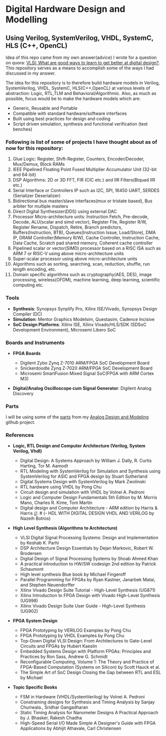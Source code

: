 Digital Hardware Design and Modelling
=====================================
## Using Verilog, SystemVerilog, VHDL, SystemC, HLS (C++, OpenCL)

Idea of this repo came from my own answer(advice) I wrote for a question on quora: [VLSI: What are good ways to learn to get better at digital design?](https://www.quora.com/VLSI-What-are-good-ways-to-learn-to-get-better-at-digital-design/answer/Varun-Nagpal-3?srid=tSKg "VLSI: What are good ways to learn to get better at digital design?"). This repository serves as a means to accomplish some of the ways I had discussed in my answer.

The idea for this repository is to therefore build hardware models in Verilog, SystemVerilog, VHDL,  SystemC, HLS(C++,OpenCL) at various levels of abstraction: Logic, RTL,TLM and Behavioral/Algorithmic. Also, as much as possible, focus would be to make the hardware models which are:
- Generic, Reusable and Portable
- Compatible with standard hardware/software interfaces
- Built using best practices for design and coding
- Script driven simulation, synthesis and functional verification (test benches)

### Following is list of some of projects I have thought about as of now for this repository:
1. Glue Logic: Register, Shift-Register, Counters, Encoder/Decoder, Mux/Demux, Block RAMs
2. IEEE Pipelined Floating Point Fused Multiplier Accumulator Unit (32-bit and 64-bit)
3. DSP Algorithms: 2D or 3D FFT, FIR (CIC etc.) and IIR Filters(Biquad IIR etc.)
4. Serial Interface or Controllers IP such as I2C, SPI, 16450 UART, SERDES (Serializer Deserializer)
5. Bidirectional bus master/slave interfaces(mux or tristate based), Bus arbiter for multiple masters
6. Direct Digital Synthesizer(DDS) using external DAC
7. Processor Micro-architecture units: Instruction Fetch, Pre-decode, Decode, ALU(scalar and simd vector), Register File, Register R/W, Register Rename, Dispatch, Retire, Branch predictors, Buffers(Instruction, BTB), Queues(Instruction Issue, Load/Store), DMA IP, DRAM Controller(Memory R/W), Cache Controller, Instruction Cache, Data Cache, Scratch pad shared memory, Coherent cache controller
8. Pipelined scalar or vector(SIMD) processor based on a RISC ISA such as ARM 7 or RISC-V using above micro-architecture units
9. Super-scalar processor using above micro-architecture units
10. Algorithms such as sorting, searching, scan, reduction, shuffle, run length encoding, etc.
11. Domain specific algorithms such as cryptography(AES, DES), image processing, wireless(OFDM), machine learning, deep learning, scientific computing etc.

### Tools
- **Synthesis**: Synopsys Synplify Pro, Xilinx ISE/Vivado, Synopsys Design Compiler (DC)
- **Simulation**: Mentor Graphics Modelsim, Questasim, Cadence Incisive
- **SoC Design Platforms**: Xilinx ISE, Xilinx Vivado/HLS/SDK (SDSoC Development Environment), Microsemi Libero SoC

### Boards and Instruments
- **FPGA Boards**
  - Digilent Zybo Zynq Z-7010 ARM/FPGA SoC Development Board
  - Snickerdoodle Zynq Z-7020 ARM/FPGA SoC Development Board
  - Microsemi SmartFusion Mixed Signal SoC(FPGA with ARM Cortex M3)

- **Digital/Analog Oscilloscope cum Signal Generator**: Digilent Analog Discovery

### Parts
I will be using some of the [parts](https://github.com/varunnagpaal/Analog-Design-Modelling/blob/master/Parts/LAOE-PE-PartsList.xlsx) from my [Analog Design and Modeling](https://github.com/varunnagpaal/Analog-Design-Modelling) github project.

### References
- **Logic, RTL Design and Computer Architecture (Verilog, System Verilog, Vhdl)**
  - Digital Design: A Systems Approach by William J. Dally, R. Curtis Harting, Tor M. Aamodt
  - RTL Modeling with SystemVerilog for Simulation and Synthesis using SystemVerilog for ASIC and FPGA design by Stuart Sutherland
  - Digital Systems Design with SystemVerilog by Mark Zwolinski
  - RTL hardware using VHDL by Pong Chu
  - Circuit design and simulation with VHDL by Volnei A. Pedroni
  - Logic and Computer Design Fundamentals 5th Edition by M. Morris Mano, Charles R. Kime, Tom Martin
  - Digital design and Computer Architecture - ARM edition by Harris & Harris
  [//]: # (- HDL WITH DIGITAL DESIGN VHDL AND VERILOG by Nazeih Botros)

- **High Level Synthesis (Algorithms to Architecture)**
  - VLSI Digital Signal Processing Systems: Design and Implementation by Keshab K. Parhi
  - DSP Architecture Design Essentials by Dejan Markovic, Robert W. Brodersen
  - Digital Design of Signal Processing Systems by Shoab Ahmed Khan  
  - A practical introduction to HW/SW codesign 2nd edition by Patrick Schaumont
  - High level synthesis Blue book by Michael Fingeroff
  - Parallel Programming for FPGAs by Ryan Kastner, Janarbek Matai, and Stephen Neuendorffer
  - Xilinx Vivado Design Suite Tutorial - High-Level Synthesis (UG871)
  - Xilinx Introduction to FPGA Design with Vivado High-Level Synthesis (UG998)
  - Xilinx Vivado Design Suite User Guide - High-Level Synthesis (UG902)

- **FPGA System Design**
  - FPGA Prototyping by VERILOG Examples by Pong Chu
  - FPGA Prototyping by VHDL Examples by Pong Chu
  - Top-Down Digital VLSI Design: From Architectures to Gate-Level Circuits and FPGAs by Hubert Kaeslin
  - Embedded Systems Design with Platform FPGAs: Principles and Practices by Ron Sass, Andrew G. Schmidt
  - Reconfigurable Computing, Volume 1: The Theory and Practice of FPGA-Based Computation (Systems on Silicon) by Scott Hauck et al.
  - The Simple Art of SoC Design Closing the Gap between RTL and ESL by Michael

- **Topic Specific Books**
  - FSM in Hardware (VHDL/SystemVerilog) by Volnei A. Pedroni
  - Constraining designs for Synthesis and Timing Analysis by Sanjay Churiwala., Sridhar Gangadharan
  - Static Timing Analysis for Nanometer Designs A Practical Approach by J. Bhasker, Rakesh Chadha
  - High-Speed Serial I/O Made Simple A Designer's Guide with FPGA Applications by Abhijit Athavale, Carl Christensen

  [//]: # (- Digital Systems Engineering by William J. Dally and John W. Poulton)
  [//]: # (- Signal Integrity - Simplified by Eric Bogatin)
  [//]: # (- High Speed Digital Design Design of High Speed Interconnects and Signaling by Hanqiao Zhang, Steven Krooswyk and Jeff Ou)
